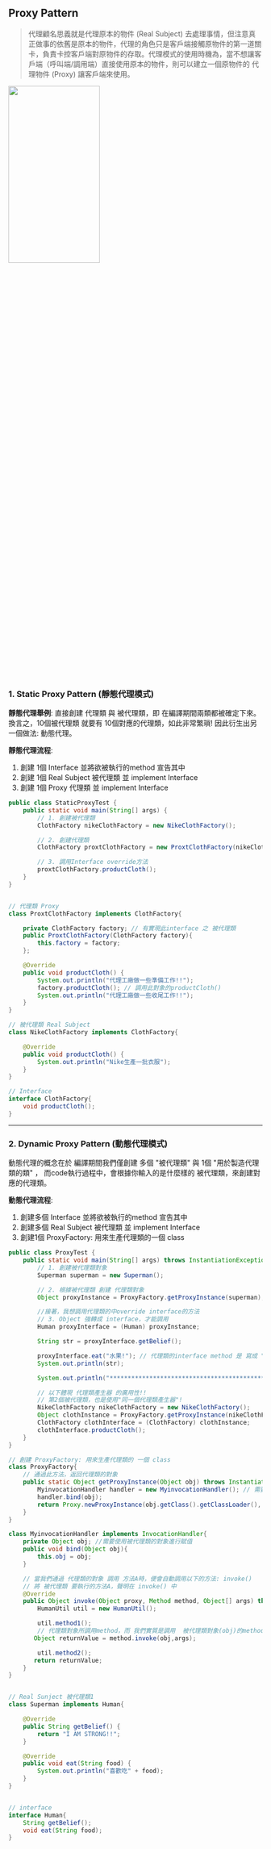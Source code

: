 ## Proxy Pattern
>代理顧名思義就是代理原本的物件 (Real Subject) 去處理事情，但注意真正做事的依舊是原本的物件，代理的角色只是客戶端接觸原物件的第一道關卡，負責卡控客戶端對原物件的存取。代理模式的使用時機為，當不想讓客戶端（呼叫端/調用端）直接使用原本的物件，則可以建立一個原物件的 代理物件 (Proxy) 讓客戶端來使用。

<img src="https://www.mscharhag.com/files/2020/proxy-pattern.jpg" height="30%" width="60%">

### 1. Static Proxy Pattern (靜態代理模式)
**靜態代理舉例**: 直接創建 代理類 與 被代理類，即 在編譯期間兩類都被確定下來。換言之，10個被代理類 就要有 10個對應的代理類，如此非常繁瑣! 因此衍生出另一個做法: 動態代理。

**靜態代理流程**:
1. 創建 1個 Interface 並將欲被執行的method 宣告其中
2. 創建 1個 Real Subject 被代理類 並 implement Interface
3. 創建 1個 Proxy 代理類 並 implement Interface


```java
public class StaticProxyTest {
    public static void main(String[] args) {
        // 1. 創建被代理類
        ClothFactory nikeClothFactory = new NikeClothFactory();

        // 2. 創建代理類
        ClothFactory proxtClothFactory = new ProxtClothFactory(nikeClothFactory);

        // 3. 調用Interface override方法
        proxtClothFactory.productCloth();
    }
}


// 代理類 Proxy
class ProxtClothFactory implements ClothFactory{

    private ClothFactory factory; // 有實現此interface 之 被代理類
    public ProxtClothFactory(ClothFactory factory){
        this.factory = factory;
    };

    @Override
    public void productCloth() {
        System.out.println("代理工廠做一些準備工作!!");
        factory.productCloth(); // 調用此對象的productCloth()
        System.out.println("代理工廠做一些收尾工作!!");
    }
}

// 被代理類 Real Subject
class NikeClothFactory implements ClothFactory{

    @Override
    public void productCloth() {
        System.out.println("Nike生產一批衣服");
    }
}

// Interface
interface ClothFactory{
    void productCloth();
}

```
---
### 2. Dynamic Proxy Pattern (動態代理模式)
動態代理的概念在於 編譯期間我們僅創建 多個 "被代理類" 與 1個 "用於製造代理類的類" ， 而code執行過程中，會根據你輸入的是什麼樣的 被代理類，來創建對應的代理類。

**動態代理流程**:
1. 創建多個 Interface 並將欲被執行的method 宣告其中
2. 創建多個 Real Subject 被代理類 並 implement Interface
3. 創建1個 ProxyFactory: 用來生產代理類的一個 class

```java
public class ProxyTest {
    public static void main(String[] args) throws InstantiationException, IllegalAccessException {
        // 1. 創建被代理類對象
        Superman superman = new Superman();

        // 2. 根據被代理類 創建 代理類對象
        Object proxyInstance = ProxyFactory.getProxyInstance(superman); // 可以看成 Object proxyInstance = new 代理類(含有interface)，

        //接著，我想調用代理類的中override interface的方法
        // 3. Object 強轉成 interface，才能調用
        Human proxyInterface = (Human) proxyInstance;

        String str = proxyInterface.getBelief();

        proxyInterface.eat("水果!"); // 代理類的interface method 是 寫成 "調用被代理類的method"
        System.out.println(str);

        System.out.println("*******************************************");

        // 以下體現 代理類產生器 的廣用性!!
        // 第2個被代理類，也是使用"同一個代理類產生器"!
        NikeClothFactory nikeClothFactory = new NikeClothFactory();
        Object clothInstance = ProxyFactory.getProxyInstance(nikeClothFactory);
        ClothFactory clothInterface = (ClothFactory) clothInstance;
        clothInterface.productCloth();
    }
}

// 創建 ProxyFactory: 用來生產代理類的 一個 class
class ProxyFactory{
    // 通過此方法，返回代理類的對象
    public static Object getProxyInstance(Object obj) throws InstantiationException, IllegalAccessException { // obj 為 被代理類的對象
        MyinvocationHandler handler = new MyinvocationHandler(); // 需要引入 invoke()
        handler.bind(obj);
        return Proxy.newProxyInstance(obj.getClass().getClassLoader(), obj.getClass().getInterfaces(), handler);
    }
}

class MyinvocationHandler implements InvocationHandler{
    private Object obj; //需要使用被代理類的對象進行賦值
    public void bind(Object obj){
        this.obj = obj;
    }

    // 當我們通過 代理類的對象 調用 方法A時，便會自動調用以下的方法: invoke()
    // 將 被代理類 要執行的方法A，聲明在 invoke() 中
    @Override
    public Object invoke(Object proxy, Method method, Object[] args) throws Throwable {
        HumanUtil util = new HumanUtil();

        util.method1();
        // 代理類對象所調用method，而 我們實質是調用  被代理類對象(obj)的method
       Object returnValue = method.invoke(obj,args);

        util.method2();
       return returnValue;
    }
}


// Real Sunject 被代理類1
class Superman implements Human{

    @Override
    public String getBelief() {
        return "I AM STRONG!!";
    }

    @Override
    public void eat(String food) {
        System.out.println("喜歡吃" + food);
    }
}


// interface
interface Human{
    String getBelief();
    void eat(String food);
}

```
